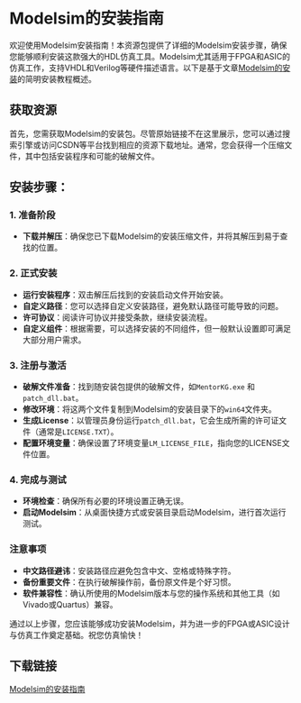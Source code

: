 # Modelsim的安装指南

欢迎使用Modelsim安装指南！本资源包提供了详细的Modelsim安装步骤，确保您能够顺利安装这款强大的HDL仿真工具。Modelsim尤其适用于FPGA和ASIC的仿真工作，支持VHDL和Verilog等硬件描述语言。以下是基于文章[Modelsim的安装](https://blog.csdn.net/jmflfzyf/article/details/123384947)的简明安装教程概述。

## 获取资源
首先，您需获取Modelsim的安装包。尽管原始链接不在这里展示，您可以通过搜索引擎或访问CSDN等平台找到相应的资源下载地址。通常，您会获得一个压缩文件，其中包括安装程序和可能的破解文件。

## 安装步骤：

### 1. 准备阶段
- **下载并解压**：确保您已下载Modelsim的安装压缩文件，并将其解压到易于查找的位置。

### 2. 正式安装
- **运行安装程序**：双击解压后找到的安装启动文件开始安装。
- **自定义路径**：您可以选择自定义安装路径，避免默认路径可能导致的问题。
- **许可协议**：阅读许可协议并接受条款，继续安装流程。
- **自定义组件**：根据需要，可以选择安装的不同组件，但一般默认设置即可满足大部分用户需求。

### 3. 注册与激活
- **破解文件准备**：找到随安装包提供的破解文件，如`MentorKG.exe` 和 `patch_dll.bat`。
- **修改环境**：将这两个文件复制到Modelsim的安装目录下的`win64`文件夹。
- **生成License**：以管理员身份运行`patch_dll.bat`，它会生成所需的许可证文件（通常是`LICENSE.TXT`）。
- **配置环境变量**：确保设置了环境变量`LM_LICENSE_FILE`，指向您的LICENSE文件位置。

### 4. 完成与测试
- **环境检查**：确保所有必要的环境设置正确无误。
- **启动Modelsim**：从桌面快捷方式或安装目录启动Modelsim，进行首次运行测试。

### 注意事项
- **中文路径避讳**：安装路径应避免包含中文、空格或特殊字符。
- **备份重要文件**：在执行破解操作前，备份原文件是个好习惯。
- **软件兼容性**：确认所使用的Modelsim版本与您的操作系统和其他工具（如Vivado或Quartus）兼容。

通过以上步骤，您应该能够成功安装Modelsim，并为进一步的FPGA或ASIC设计与仿真工作奠定基础。祝您仿真愉快！

## 下载链接

[Modelsim的安装指南](https://pan.quark.cn/s/8bc2a6efbdd8)
